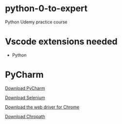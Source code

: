 # python-0-to-expert
Python Udemy practice course

# Vscode extensions needed

+ Python

# PyCharm

[Download PyCharm](https://www.jetbrains.com/es-es/pycharm/download/download-thanks.html?platform=windows&code=PCC)

[Download Selenium](https://pypi.org/project/selenium/)

[Download the web driver for Chrome](https://chromedriver.chromium.org/downloads)

[Download Chropath](https://chrome.google.com/webstore/detail/chropath/ljngjbnaijcbncmcnjfhigebomdlkcjo?hl=es)